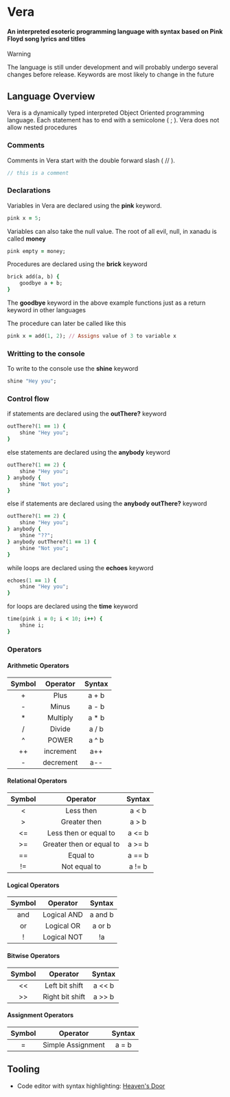 # Vera

#### An interpreted esoteric programming language with syntax based on Pink Floyd song lyrics and titles

> [!WARNING]
> The language is still under development and will probably undergo several changes before release. Keywords are most likely to change in the future

## Language Overview

Vera is a dynamically typed interpreted Object Oriented programming language. Each statement has to end with a semicolone ( ; ). Vera does not allow nested procedures

### Comments

Comments in Vera start with the double forward slash ( // ).

```c
// this is a comment
```

### Declarations

Variables in Vera are declared using the **pink** keyword.

```ruby 
pink x = 5;
```

Variables can also take the null value. The root of all evil, null, in xanadu is called **money**

```ruby 
pink empty = money;
```

Procedures are declared using the **brick** keyword

```ruby 
brick add(a, b) {
    goodbye a + b;
}
```

The **goodbye** keyword in the above example functions just as a return keyword in other languages

The procedure can later be called like this

```ruby 
pink x = add(1, 2); // Assigns value of 3 to variable x
```

### Writting to the console

To write to the console use the **shine** keyword

```ruby 
shine "Hey you";
```

### Control flow

if statements are declared using the **outThere?** keyword

```ruby 
outThere?(1 == 1) {
    shine "Hey you";
}
```

else statements are declared using the **anybody** keyword

```ruby 
outThere?(1 == 2) {
    shine "Hey you";
} anybody {
    shine "Not you";
}
```

else if statements are declared using the **anybody outThere?** keyword

```ruby 
outThere?(1 == 2) {
    shine "Hey you";
} anybody {
    shine "??";
} anybody outThere?(1 == 1) {
    shine "Not you";
}
```

while loops are declared using the **echoes** keyword

```ruby 
echoes(1 == 1) {
    shine "Hey you";
}
```

for loops are declared using the **time** keyword

```ruby 
time(pink i = 0; i < 10; i++) {
    shine i;
}
```

### Operators

#### Arithmetic Operators 

 | Symbol   | Operator  | Syntax |
 | :---:    |  :---:    | :---:  |
 |   +      |  Plus     | a + b  |
 |   -      |  Minus    | a - b  |
 |   *      | Multiply  | a * b  |
 |   /      |  Divide    | a / b  |
 |   ^      |  POWER    | a ^ b  |
 |   ++      |  increment    | a++  |
 |   -      |  decrement    | a--  |

#### Relational Operators

 | Symbol  |  Operator  | Syntax |
 | :---:   |   :---:    | :---:  |
 |   <     |   Less then    |  a < b  |
 |   >     |   Greater then   |  a > b  |
 |   <=    | Less then or equal to |  a <= b  |
 |   >=    |   Greater then or equal to    | a >= b  |
 |   ==    |   Equal to   |  a == b  |
 |   !=    |   Not equal to    | a != b  |

#### Logical Operators

 | Symbol  |  Operator  | Syntax |
 | :---:   |   :---:    | :---:  |
 |   and      |  Logical AND     | a and b  |
 |   or      |  Logical OR   |  a or b |
 |   !      | Logical NOT |  !a  |

#### Bitwise Operators

 | Symbol  |  Operator  | Syntax |
 | :---:   |   :---:    | :---:  |
 |   <<      |  Left bit shift     | a << b  |
 |   >>      |  Right bit shift     | a >> b  |

#### Assignment Operators

 | Symbol   | Operator |  Syntax |
 | :---:    |  :---:   |  :---:  |
 |   =      |  Simple Assignment  | a = b  |

## Tooling

- Code editor with syntax highlighting: [Heaven's Door](https://github.com/Turtel216/Heavens-Door)
